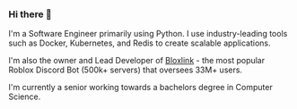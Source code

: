 ### Hi there 👋

I'm a Software Engineer primarily using Python. I use industry-leading tools such as Docker, Kubernetes, and Redis to create scalable applications. 

I'm also the owner and Lead Developer of [Bloxlink](https://blox.link) - the most popular Roblox Discord Bot (500k+ servers) that oversees 33M+ users.

I'm currently a senior working towards a bachelors degree in Computer Science.
